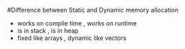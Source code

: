 #Difference between Static and Dynamic memory allocation
- works on compile time , works on runtime 
- is in stack , is in heap
- fixed like arrays , dynamic like vectors